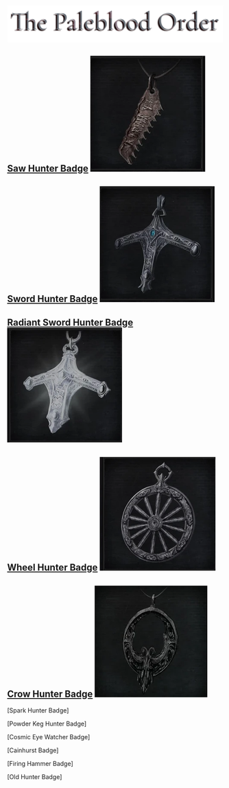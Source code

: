 <link rel="stylesheet" href="assets/css/weaponspage.css">
<a id= "logo" href="https://fellipepombo.github.io/BloodandBeastsTTRPG/">
  <img src="assets/images/logo.png">
</a>


## [Saw Hunter Badge](weapons/saw-hunter-weapons.md) ![Saw Hunter Badge](assets/images/weapons/badges/sawhunter.png)

## [Sword Hunter Badge](weapons/sword-hunter-weapons.md) ![Sword Hunter Badge](assets/images/weapons/badges/swordhunter.png)

## [Radiant Sword Hunter Badge](weapons/radiant-sword-hunter-weapons.md) ![Radiant Sword Hunter Badge](assets/images/weapons/badges/radiantswordhunter.png)

## [Wheel Hunter Badge](weapons/wheel-hunter-weapons.md) ![Wheel Hunter Badge](assets/images/weapons/badges/wheelhunter.png)

## [Crow Hunter Badge](weapons/crow-hunter-weapons.md) ![Crow Hunter Badge](assets/images/weapons/badges/crowhunter.png)

[Spark Hunter Badge]

[Powder Keg Hunter Badge]

[Cosmic Eye Watcher Badge]

[Cainhurst Badge]

[Firing Hammer Badge]

[Old Hunter Badge]